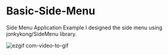 # Basic-Side-Menu
Side Menu Application Example
I designed the side menu using jonkykong/SideMenu library.

![ezgif com-video-to-gif](https://user-images.githubusercontent.com/72403922/129978822-eb470779-f5a4-4293-8ae7-dcffa3368d8f.gif)

